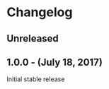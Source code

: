 Changelog
=========

Unreleased
----------

1.0.0 - (July 18, 2017)
------------------
Initial stable release
